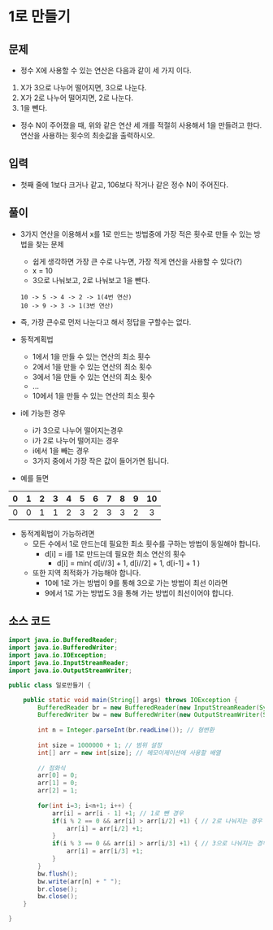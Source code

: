 # 1로 만들기

## 문제

- 정수 X에 사용할 수 있는 연산은 다음과 같이 세 가지 이다.
 1. X가 3으로 나누어 떨어지면, 3으로 나눈다.
 2. X가 2로 나누어 떨어지면, 2로 나눈다.
 3. 1을 뺀다.
- 정수 N이 주어졌을 때, 위와 같은 연산 세 개를 적절히 사용해서 1을 만들려고 한다. 연산을 사용하는 횟수의 최솟값을 출력하시오.

## 입력
- 첫째 줄에 1보다 크거나 같고, 106보다 작거나 같은 정수 N이 주어진다.

## 풀이

- 3가지 연산을 이용해서 x를 1로 만드는 방법중에 가장 적은 횟수로 만들 수 있는 방법을 찾는 문제
  - 쉽게 생각하면 가장 큰 수로 나누면, 가장 적게 연산을 사용할 수 있다(?)
  - x = 10
  - 3으로 나눠보고, 2로 나눠보고 1을 뺀다.
  ```
  10 -> 5 -> 4 -> 2 -> 1(4번 연산)
  10 -> 9 -> 3 -> 1(3번 연산)
  ```

- 즉, 가장 큰수로 먼저 나눈다고 해서 정답을 구할수는 없다.

- 동적계획법
  - 1에서 1을 만들 수 있는 연산의 최소 횟수
  - 2에서 1을 만들 수 있는 연산의 최소 횟수
  - 3에서 1을 만들 수 있는 연산의 최소 횟수
  - ... 
  - 10에서 1을 만들 수 있는 연산의 최소 횟수

- i에 가능한 경우
  - i가 3으로 나누어 떨어지는경우
  - i가 2로 나누어 떨어지는 경우
  - i에서 1을  빼는 경우
  - 3가지 중에서 가장 작은 값이 들어가면 됩니다. 

- 예를 들면

|0|1|2|3|4|5|6|7|8|9|10|
|:---:|:---:|:---:|:---:|:---:|:---:|:---:|:---:|:---:|:---:|:---:|
|0|0|1|1|2|3|2|3|3|2|3|

- 동적계획법이 가능하려면
  - 모든 수에서 1로 만드는데 필요한 최소 횟수를 구하는 방법이 동일해야 합니다. 
    - d[i] = i를 1로 만드는데 필요한 최소 연산의 횟수
      - d[i] = min( d[i//3] + 1, d[i//2] + 1, d[i-1] + 1 )
  - 또한 지역 최적화가 가능해야 합니다. 
    - 10에 1로 가는 방법이 9를 통해 3으로 가는 방법이 최선 이라면
    - 9에서 1로 가는 방법도 3을 통해 가는 방법이 최선이어야 합니다. 

## 소스 코드

``` Java
import java.io.BufferedReader;
import java.io.BufferedWriter;
import java.io.IOException;
import java.io.InputStreamReader;
import java.io.OutputStreamWriter;

public class 일로만들기 {

	public static void main(String[] args) throws IOException {
		BufferedReader br = new BufferedReader(new InputStreamReader(System.in)); // 입력 라인 생성
		BufferedWriter bw = new BufferedWriter(new OutputStreamWriter(System.out)); // 출력 라인 생성
		
		int n = Integer.parseInt(br.readLine()); // 형변환
		
		int size = 1000000 + 1; // 범위 설정
		int[] arr = new int[size]; // 메모이제이션에 사용할 배열
		
		// 점화식
		arr[0] = 0;
		arr[1] = 0;
		arr[2] = 1;
		
		for(int i=3; i<n+1; i++) {
			arr[i] = arr[i - 1] +1; // 1로 뺀 경우
			if(i % 2 == 0 && arr[i] > arr[i/2] +1) { // 2로 나눠지는 경우
				arr[i] = arr[i/2] +1; 
			}
			if(i % 3 == 0 && arr[i] > arr[i/3] +1) { // 3으로 나눠지는 경우
				arr[i] = arr[i/3] +1;
			}
		}
		bw.flush();
		bw.write(arr[n] + " ");
		br.close();
		bw.close();		
	}

}
```
